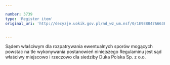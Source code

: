 ```yaml
---

number: 3739
type: 'Register item'
original_uri: 'http://decyzje.uokik.gov.pl/nd_wz_um.nsf/0/1E9E8047A663BB1AC1257A7D002E4FFB?OpenDocument'


---
```


Sądem właściwym dla rozpatrywania ewentualnych sporów mogących powstać na tle wykonywania postanowień niniejszego Regulaminu jest sąd właściwy miejscowo i rzeczowo dla siedziby Duka Polska Sp. z o.o.
